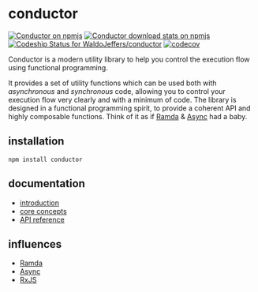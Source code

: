 # conductor

[![Conductor on npmjs](https://img.shields.io/npm/v/conductor.svg?style=flat-square)](https://www.npmjs.com/package/conductor)
[![Conductor download stats on npmjs](https://img.shields.io/npm/dw/conductor.svg?style=flat-square)](https://npm-stat.com/charts.html?package=conductor)
[![Codeship Status for WaldoJeffers/conductor](https://img.shields.io/codeship/da09eb70-22e7-0136-b547-4e8bca269d75.svg?style=flat-square)](https://app.codeship.com/projects/286044)
[![codecov](https://img.shields.io/codecov/c/github/WaldoJeffers/conductor.svg?style=flat-square)](https://codecov.io/gh/WaldoJeffers/conductor)

Conductor is a modern utility library to help you control the execution flow using functional programming.

It provides a set of utility functions which can be used both with _asynchronous_ and _synchronous_ code, allowing you to control your execution flow very clearly and with a minimum of code. The library is designed in a functional programming spirit, to provide a coherent API and highly composable functions. Think of it as if [Ramda](http://ramdajs.com/) & [Async](http://caolan.github.io/async/) had a baby.

## installation

```
npm install conductor
```

## documentation

* [introduction](https://waldojeffers.gitbook.io/conductor/)
* [core concepts](https://waldojeffers.gitbook.io/conductor/overview/core-concepts)
* [API reference](https://waldojeffers.gitbook.io/conductor/api-reference/always)

## influences

* [Ramda](http://ramdajs.com/)
* [Async](http://caolan.github.io/async/)
* [RxJS](http://reactivex.io/rxjs/)
